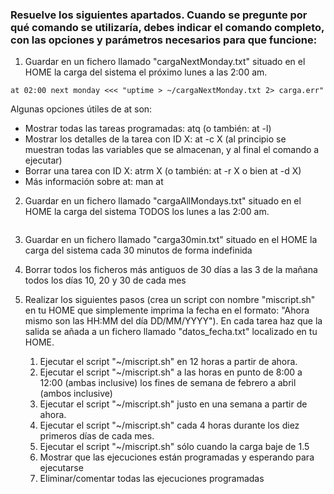 ### Resuelve los siguientes apartados. Cuando se pregunte por qué comando se utilizaría, debes indicar el comando completo, con las opciones y parámetros necesarios para que funcione:

1. Guardar en un fichero llamado "cargaNextMonday.txt" situado en el HOME la carga del sistema el próximo lunes a las 2:00 am.
```
at 02:00 next monday <<< "uptime > ~/cargaNextMonday.txt 2> carga.err"
```
Algunas opciones útiles de at son:

- Mostrar todas las tareas programadas: atq     (o también: at -l)
- Mostrar los detalles de la tarea con ID X: at -c X (al principio se muestran todas las variables que se almacenan, y al final el comando a ejecutar)
- Borrar una tarea con ID X: atrm X (o también: at -r X  o bien  at -d X)
- Más información sobre at: man at

2. Guardar en un fichero llamado "cargaAllMondays.txt" situado en el HOME la carga del sistema TODOS los lunes a las 2:00 am.
```

```
3. Guardar en un fichero llamado "carga30min.txt" situado en el HOME la carga del sistema cada 30 minutos de forma indefinida
4. Borrar todos los ficheros más antiguos de 30 días a las 3 de la mañana todos los días 10, 20 y 30 de cada mes
5. Realizar los siguientes pasos (crea un script con nombre "miscript.sh" en tu HOME que simplemente imprima la fecha en el formato: "Ahora mismo son las HH:MM del día DD/MM/YYYY"). En cada tarea haz que la salida se añada a un fichero llamado "datos_fecha.txt" localizado en tu HOME.

    1. Ejecutar el script "~/miscript.sh" en 12 horas a partir de ahora.
    2. Ejecutar el script "~/miscript.sh" a las horas en punto de 8:00 a 12:00 (ambas inclusive) los fines de semana de febrero a abril (ambos inclusive)
    3. Ejecutar el script "~/miscript.sh" justo en una semana a partir de ahora.
    4. Ejecutar el script "~/miscript.sh" cada 4 horas durante los diez primeros días de cada mes.
    5. Ejecutar el script "~/miscript.sh" sólo cuando la carga baje de 1.5
    6. Mostrar que las ejecuciones están programadas y esperando para ejecutarse
    7. Eliminar/comentar todas las ejecuciones programadas